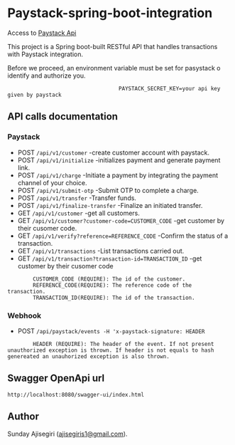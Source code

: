 # Paystack-spring-boot-integration

Access to [Paystack Api](https://paystack.com/docs/api/)

This project is a Spring boot-built RESTful API that handles transactions with Paystack integration.

Before we proceed, an environment variable must be set for pasystack o identify and authorize you.

```
                                   PAYSTACK_SECRET_KEY=your api key given by paystack
```



## API calls documentation

### Paystack
* POST ``` /api/v1/customer ```  -create customer account with paystack.
* POST ``` /api/v1/initialize ```  -initializes payment and generate payment link.
* POST ``` /api/v1/charge ```  -Initiate a payment by integrating the payment channel of your choice.
* POST ``` /api/v1/submit-otp ```  -Submit OTP to complete a charge.
* POST ``` /api/v1/transfer ```  -Transfer funds.
* POST ``` /api/v1/finalize-transfer ```  -Finalize an initiated transfer.
* GET ``` /api/v1/customer ``` -get all customers.
* GET ``` /api/v1/customer?customer-code=CUSTOMER_CODE ``` -get customer by their cusomer code.
* GET ``` /api/v1/verify?reference=REFERENCE_CODE ``` -Confirm the status of a transaction.
* GET ``` /api/v1/transactions ``` -List transactions carried out.
* GET ``` /api/v1/transaction?transaction-id=TRANSACTION_ID ``` -get customer by their cusomer code

```
        CUSTOMER_CODE (REQUIRE): The id of the customer.
        REFERENCE_CODE(REQUIRE): The reference code of the transaction.
        TRANSACTION_ID(REQUIRE): The id of the transaction.
```
### Webhook

* POST ``` /api/paystack/events -H 'x-paystack-signature: HEADER ```

```
        HEADER (REQUIRE): The header of the event. If not present unauthorized exception is thrown. If header is not equals to hash genereated an unauhorized exception is also thrown. 
```

## Swagger OpenApi url
```
http://localhost:8080/swagger-ui/index.html 
```
## Author
Sunday Ajisegiri (ajisegiris1@gmail.com).
